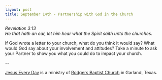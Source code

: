 ```yaml
---
layout: post
title: September 14th - Partnership with God in the Church
---
```


_Revelation 3:13  
He that hath an ear, let him hear what the Spirit saith unto the
churches._

If God wrote a letter to your church, what do you think it would
say? What would God say about your involvement and attitudes? Take a
minute to ask your Partner to show you what you could do to impact
your church.

 --

<a href=http://jesuseveryday.net>Jesus Every Day</a> is a ministry of <a href=http://rodgersbaptist.net>Rodgers Baptist Church</a> in Garland, Texas.
